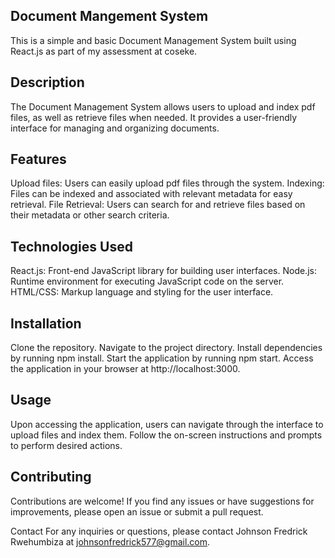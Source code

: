 ## Document Mangement System
This is a simple and basic Document Management System built using React.js as part of my assessment at coseke.

## Description
The Document Management System allows users to upload and index pdf files, as well as retrieve files when needed. It provides a user-friendly interface for managing and organizing documents.

## Features
Upload files: Users can easily upload pdf files through the system.
Indexing: Files can be indexed and associated with relevant metadata for easy retrieval.
File Retrieval: Users can search for and retrieve files based on their metadata or other search criteria.

## Technologies Used
React.js: Front-end JavaScript library for building user interfaces.
Node.js: Runtime environment for executing JavaScript code on the server.
HTML/CSS: Markup language and styling for the user interface.

## Installation
Clone the repository.
Navigate to the project directory.
Install dependencies by running npm install.
Start the application by running npm start.
Access the application in your browser at http://localhost:3000.

## Usage
Upon accessing the application, users can navigate through the interface to upload files and index them.
Follow the on-screen instructions and prompts to perform desired actions.

## Contributing
Contributions are welcome! If you find any issues or have suggestions for improvements, please open an issue or submit a pull request.


Contact
For any inquiries or questions, please contact Johnson Fredrick Rwehumbiza at johnsonfredrick577@gmail.com.
